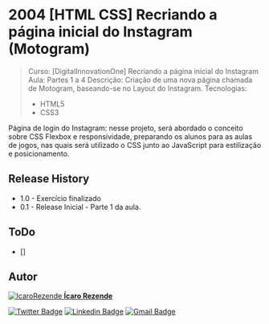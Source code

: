 # 2004 [HTML CSS] Recriando a página inicial do Instagram (Motogram)

> Curso: [DigitalInnovationOne] Recriando a página inicial do Instagram
> Aula: Partes 1 a 4
> Descrição: Criação de uma nova página chamada de Motogram, baseando-se no Layout do Instagram.
> Tecnologias:
> - HTML5
> - CSS3

Página de login do Instagram: nesse projeto, será abordado o conceito sobre CSS Flexbox e responsividade, preparando os alunos para as aulas de jogos, nas quais será utilizado o CSS junto ao JavaScript para estilização e posicionamento.

## Release History
* 1.0 - Exercício finalizado
* 0.1 - Release Inicial - Parte 1 da aula.

## ToDo
* []

## Autor

<a href="https://github.com/icarorezende">
 <img src="https://avatars3.githubusercontent.com/u/20097405?s=460&u=98cee994f3a612f3637df4dbcc1b9cdd582772d8&v=4" alt="IcaroRezende"  />
 <b><a href="https://github.com/icarorezende">Ícaro Rezende</a></b></a><br />

[![Twitter Badge](https://img.shields.io/badge/-@icarorezende-1ca0f1?style=flat-square&labelColor=1ca0f1&logo=twitter&logoColor=white&link=https://twitter.com/icarorezende)](https://twitter.com/icarorezende)
[![Linkedin Badge](https://img.shields.io/badge/-IcaroRezende-blue?style=flat-square&logo=Linkedin&logoColor=white&link=https://www.linkedin.com/in/icarorezende/)](https://www.linkedin.com/in/icarorezende/) 
[![Gmail Badge](https://img.shields.io/badge/-contato@icarorezende.com-c14438?style=flat-square&logo=Gmail&logoColor=white&link=mailto:contato@icarorezende.com)](mailto:contato@icarorezende.com)
